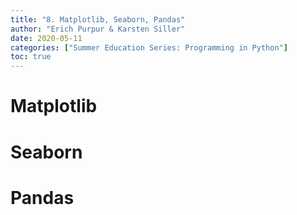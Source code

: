 ```yaml
---
title: "8. Matplotlib, Seaborn, Pandas"
author: "Erich Purpur & Karsten Siller"
date: 2020-05-11
categories: ["Summer Education Series: Programming in Python"]
toc: true
---
```


# Matplotlib

# Seaborn

# Pandas